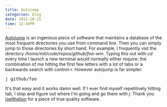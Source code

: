 ```yaml
---
title: Autojump
categories: blog
date: 2012-10-15
time: 12:44PM
---
```

[Autojump](http://github.com/joelthelion/autojump) is an ingenious piece of software that maintains a database of the most frequent directories you use from command line. Then you can simply jump to those directories by short hand. For example, I frequently vist the directory */home/mil/code/repos/github/foo-wm*. Typing this out with *cd* every time I launch a new terminal would normally either require: the combination of me hitting the first few letters with a lot of tabs or a backwards search with control-r. However autojump is far simpler:

<pre data-language="c">
j github/foo
</pre>

It's that easy and it works damn well. If I ever find myself repetitively hitting tab, I stop and figure out where I'm going and go there with *j*. Thank you [joelthelion](http://github.com/joelthelion) for a piece of true quality software.
